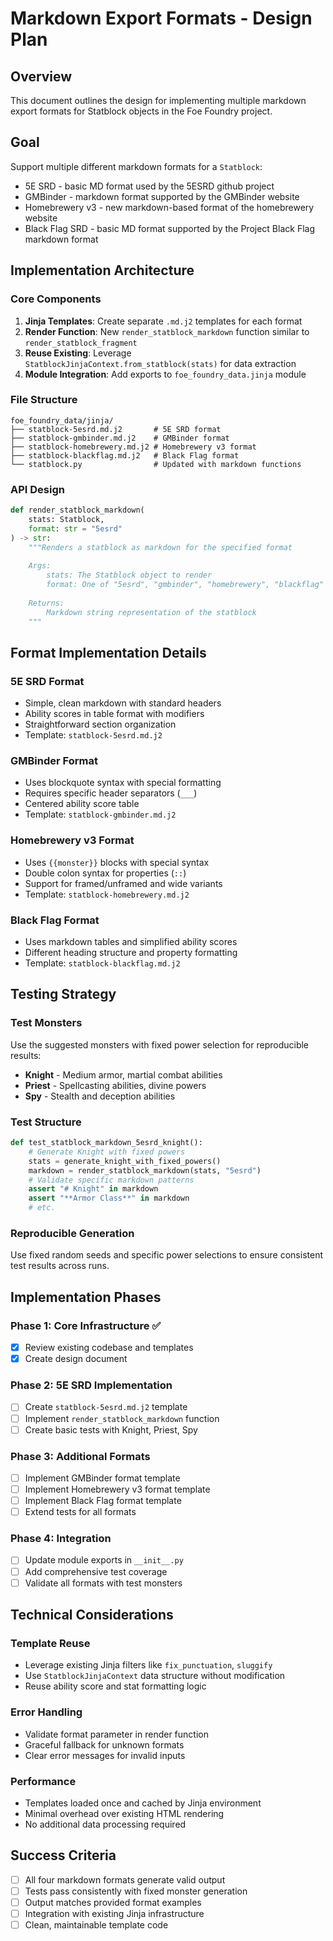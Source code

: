 # Markdown Export Formats - Design Plan

## Overview
This document outlines the design for implementing multiple markdown export formats for Statblock objects in the Foe Foundry project.

## Goal
Support multiple different markdown formats for a `Statblock`:
- 5E SRD - basic MD format used by the 5ESRD github project
- GMBinder - markdown format supported by the GMBinder website  
- Homebrewery v3 - new markdown-based format of the homebrewery website
- Black Flag SRD - basic MD format supported by the Project Black Flag markdown format

## Implementation Architecture

### Core Components
1. **Jinja Templates**: Create separate `.md.j2` templates for each format
2. **Render Function**: New `render_statblock_markdown` function similar to `render_statblock_fragment`
3. **Reuse Existing**: Leverage `StatblockJinjaContext.from_statblock(stats)` for data extraction
4. **Module Integration**: Add exports to `foe_foundry_data.jinja` module

### File Structure
```
foe_foundry_data/jinja/
├── statblock-5esrd.md.j2       # 5E SRD format
├── statblock-gmbinder.md.j2    # GMBinder format  
├── statblock-homebrewery.md.j2 # Homebrewery v3 format
├── statblock-blackflag.md.j2   # Black Flag format
└── statblock.py                # Updated with markdown functions
```

### API Design
```python
def render_statblock_markdown(
    stats: Statblock, 
    format: str = "5esrd"
) -> str:
    """Renders a statblock as markdown for the specified format
    
    Args:
        stats: The Statblock object to render
        format: One of "5esrd", "gmbinder", "homebrewery", "blackflag"
    
    Returns:
        Markdown string representation of the statblock
    """
```

## Format Implementation Details

### 5E SRD Format
- Simple, clean markdown with standard headers
- Ability scores in table format with modifiers
- Straightforward section organization
- Template: `statblock-5esrd.md.j2`

### GMBinder Format  
- Uses blockquote syntax with special formatting
- Requires specific header separators (`___`)
- Centered ability score table
- Template: `statblock-gmbinder.md.j2`

### Homebrewery v3 Format
- Uses `{{monster}}` blocks with special syntax
- Double colon syntax for properties (`::`)
- Support for framed/unframed and wide variants
- Template: `statblock-homebrewery.md.j2`

### Black Flag Format
- Uses markdown tables and simplified ability scores
- Different heading structure and property formatting
- Template: `statblock-blackflag.md.j2`

## Testing Strategy

### Test Monsters
Use the suggested monsters with fixed power selection for reproducible results:
- **Knight** - Medium armor, martial combat abilities
- **Priest** - Spellcasting abilities, divine powers  
- **Spy** - Stealth and deception abilities

### Test Structure
```python
def test_statblock_markdown_5esrd_knight():
    # Generate Knight with fixed powers
    stats = generate_knight_with_fixed_powers()
    markdown = render_statblock_markdown(stats, "5esrd")
    # Validate specific markdown patterns
    assert "# Knight" in markdown
    assert "**Armor Class**" in markdown
    # etc.
```

### Reproducible Generation
Use fixed random seeds and specific power selections to ensure consistent test results across runs.

## Implementation Phases

### Phase 1: Core Infrastructure ✅
- [x] Review existing codebase and templates
- [x] Create design document

### Phase 2: 5E SRD Implementation
- [ ] Create `statblock-5esrd.md.j2` template
- [ ] Implement `render_statblock_markdown` function
- [ ] Create basic tests with Knight, Priest, Spy

### Phase 3: Additional Formats
- [ ] Implement GMBinder format template
- [ ] Implement Homebrewery v3 format template  
- [ ] Implement Black Flag format template
- [ ] Extend tests for all formats

### Phase 4: Integration
- [ ] Update module exports in `__init__.py`
- [ ] Add comprehensive test coverage
- [ ] Validate all formats with test monsters

## Technical Considerations

### Template Reuse
- Leverage existing Jinja filters like `fix_punctuation`, `sluggify`
- Use `StatblockJinjaContext` data structure without modification
- Reuse ability score and stat formatting logic

### Error Handling
- Validate format parameter in render function
- Graceful fallback for unknown formats
- Clear error messages for invalid inputs

### Performance
- Templates loaded once and cached by Jinja environment
- Minimal overhead over existing HTML rendering
- No additional data processing required

## Success Criteria
- [ ] All four markdown formats generate valid output
- [ ] Tests pass consistently with fixed monster generation
- [ ] Output matches provided format examples
- [ ] Integration with existing Jinja infrastructure
- [ ] Clean, maintainable template code